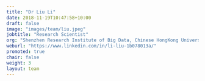 ```yaml
---
title: "Dr Liu Li"
date: 2018-11-19T10:47:58+10:00
draft: false
image: "images/team/liu.jpeg"
jobtitle: "Research Scientist"
org: "Shenzhen Research Institute of Big Data, Chinese HongKong University--ShenZhen"
weburl: "https://www.linkedin.com/in/li-liu-1b078013a/"
promoted: true
chair: false
weight: 3
layout: team
---
```


